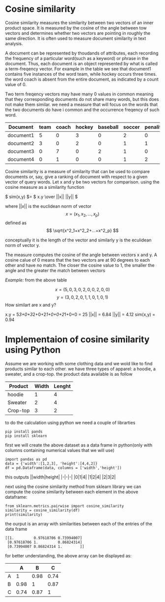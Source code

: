 # Cosine similarity

Cosine similarity measures the similarity between two vectors of an inner product space. It is measured by the cosine of the angle between tow vectors and determines whether two vectors are pointing in roughly the same direction. It is often used to measure document similarity in text analysis.

A document can be represented by thoudands of attributes, each recording the frequency of a particular word(such as a keyword) or phrase in the document. Thus, each document is an object represented by what is called a term-freqency vector. For example in the table we see that document1 contains five instances of the word team, while hockey occurs three times. the word coach is absent from the entire document, as indicated by a count value of 0.

Two term freqency vectors may have many 0 values in common meaning that they corresponding documents do not share many words, but this does not make them similar. we need a measure that will focus on the words that the two documents do have i common and the occurrence freqency of such word.

| Document  | team | coach | hockey | baseball | soccer | penality | score | win | loss | season |
| --------- | ---- | ----- | ------ | -------- | ------ | -------- | ----- | --- | ---- | ------ |
| document1 | 5    | 0     | 3      | 0        | 2      | 0        | 0     | 2   | 0    | 0      |
| document2 | 3    | 0     | 2      | 0        | 1      | 1        | 0     | 1   | 0    | 1      |
| document3 | 0    | 7     | 0      | 2        | 1      | 0        | 0     | 3   | 0    | 0      |
| document4 | 0    | 1     | 0      | 0        | 1      | 2        | 2     | 0   | 3    | 0      |

Cosine similarity is a measure of similarity that can be used to compare documents or, say, give a ranking of document with respect to a given vector of query words. Let x and y be two vectors for comparison. using the cosine measure as a similarity function

$ sim(x,y) $= $ x.y \over ||x|| ||y|| $

where $||x||$ is the euclidean norm of vector
$$x=(x_1,x_2,...,x_p)$$
defined as $$ \sqrt{x^2_1+x^2_2+...+x^2_p} $$

conceptually it is the length of the vector and similarly y is the eculidean norm of vector y.

The measure computes the cosine of the angle between vectors x and y. A cosine calue of 0 means that the two vectors are at 90 degrees to each other and have no match. The closer the cosine value to 1, the smaller the angle and the greater the match between vectors

_Example:_ from the above table

$$x= (5,0,3,0,2,0,0,2,0,0)$$
$$y= (3,0,2,0,1,1,0,1,0,1)$$
How similart are x and y?

x.y = 5*3+0+3*2+0+2*1+0+0+2*1+0+0 = 25
||x|| = 6.84
||y|| = 4.12
sim(x,y) = 0.94

# Implementaion of cosine similarity using Python

Assume we are working with some clothing data and we wold like to find products similar to each other. we have three types of apparel: a hoodie, a sweater, and a crop-top. the product data available is as follow

| Product  | Width | Lenght |
| -------- | ----- | ------ |
| hoodie   | 1     | 4      |
| Sweater  | 2     | 4      |
| Crop-top | 3     | 2      |

to do the calculation using python we need a couple of librarties

```
pip install pands
pip install sklearn
```

first we will create the above dataset as a data frame in python(only with columns containing numerical values that we will use)

```
import pandas as pd
data = {'width':[1,2,3], 'height':[4,4,2]}
df = pd.Dataframe(data, columns = ['width','height'])
```

this outputs
||width|height|
|-|-|-|
|0|1|4|
|1|2|4|
|2|3|2|

next using the cosine similarity method from sklearn library we can compute the cosine similarity between each element in the above dataframe:

```
from sklearn.metrics.pairwise import cosine_similarity
similarity = cosine_similarity(df)
print(similarity)
```

the ourput is an array with similarities between each of the entries of the data frame

```
[[1.         0.97618706 0.73994007]
 [0.97618706 1.         0.86824314]
 [0.73994007 0.86824314 1.        ]]
```

for better understanding, the above array can be displayed as:

|     | A    | B    | C    |
| --- | ---- | ---- | ---- |
| A   | 1    | 0.98 | 0.74 |
| B   | 0.98 | 1    | 0.87 |
| C   | 0.74 | 0.87 | 1    |

